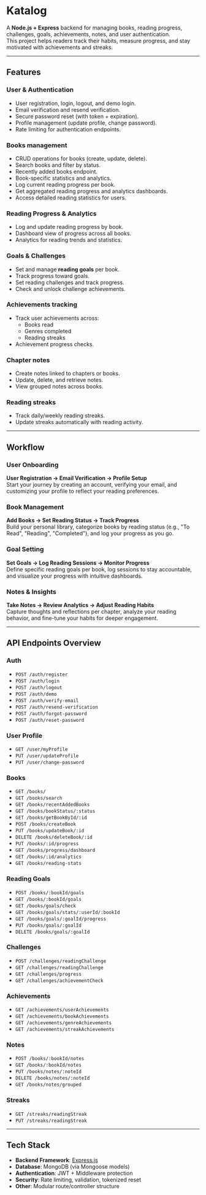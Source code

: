 # Katalog

A **Node.js + Express** backend for managing books, reading progress, challenges, goals, achievements, notes, and user authentication.  
This project helps readers track their habits, measure progress, and stay motivated with achievements and streaks.

---

## Features

### User & Authentication

- User registration, login, logout, and demo login.
- Email verification and resend verification.
- Secure password reset (with token + expiration).
- Profile management (update profile, change password).
- Rate limiting for authentication endpoints.

### Books management

- CRUD operations for books (create, update, delete).
- Search books and filter by status.
- Recently added books endpoint.
- Book-specific statistics and analytics.
- Log current reading progress per book.
- Get aggregated reading progress and analytics dashboards.
- Access detailed reading statistics for users.

### Reading Progress & Analytics

- Log and update reading progress by book.
- Dashboard view of progress across all books.
- Analytics for reading trends and statistics.

### Goals & Challenges

- Set and manage **reading goals** per book.
- Track progress toward goals.
- Set reading challenges and track progress.
- Check and unlock challenge achievements.

### Achievements tracking

- Track user achievements across:
  - Books read
  - Genres completed
  - Reading streaks
- Achievement progress checks.

### Chapter notes

- Create notes linked to chapters or books.
- Update, delete, and retrieve notes.
- View grouped notes across books.

### Reading streaks

- Track daily/weekly reading streaks.
- Update streaks automatically with reading activity.

---

## Workflow

### User Onboarding

**User Registration → Email Verification → Profile Setup**  
Start your journey by creating an account, verifying your email, and customizing your profile to reflect your reading preferences.

### Book Management

**Add Books → Set Reading Status → Track Progress**  
Build your personal library, categorize books by reading status (e.g., "To Read", "Reading", "Completed"), and log your progress as you go.

### Goal Setting

**Set Goals → Log Reading Sessions → Monitor Progress**  
Define specific reading goals per book, log sessions to stay accountable, and visualize your progress with intuitive dashboards.

### Notes & Insights

**Take Notes → Review Analytics → Adjust Reading Habits**  
Capture thoughts and reflections per chapter, analyze your reading behavior, and fine-tune your habits for deeper engagement.

---

## API Endpoints Overview

### Auth

- `POST /auth/register`
- `POST /auth/login`
- `POST /auth/logout`
- `POST /auth/demo`
- `POST /auth/verify-email`
- `POST /auth/resend-verification`
- `POST /auth/forgot-password`
- `POST /auth/reset-password`

### User Profile

- `GET /user/myProfile`
- `PUT /user/updateProfile`
- `PUT /user/change-password`

### Books

- `GET /books/`
- `GET /books/search`
- `GET /books/recentAddedBooks`
- `GET /books/bookStatus/:status`
- `GET /books/getBookById/:id`
- `POST /books/createBook`
- `PUT /books/updateBook/:id`
- `DELETE /books/deleteBook/:id`
- `PUT /books/:id/progress`
- `GET /books/progress/dashboard`
- `GET /books/:id/analytics`
- `GET /books/reading-stats`

### Reading Goals

- `POST /books/:bookId/goals`
- `GET /books/:bookId/goals`
- `GET /books/goals/check`
- `GET /books/goals/stats/:userId/:bookId`
- `GET /books/goals/:goalId/progress`
- `PUT /books/goals/:goalId`
- `DELETE /books/goals/:goalId`

### Challenges

- `POST /challenges/readingChallenge`
- `GET /challenges/readingChallenge`
- `GET /challenges/progress`
- `GET /challenges/achievementCheck`

### Achievements

- `GET /achievements/userAchievements`
- `GET /achievements/bookAchievements`
- `GET /achievements/genreAchievements`
- `GET /achievements/streakAchievements`

### Notes

- `POST /books/:bookId/notes`
- `GET /books/:bookId/notes`
- `PUT /books/notes/:noteId`
- `DELETE /books/notes/:noteId`
- `GET /books/notes/grouped`

### Streaks

- `GET /streaks/readingStreak`
- `PUT /streaks/readingStreak`

---

## Tech Stack

- **Backend Framework**: [Express.js](https://expressjs.com/)
- **Database**: MongoDB (via Mongoose models)
- **Authentication**: JWT + Middleware protection
- **Security**: Rate limiting, validation, tokenized reset
- **Other**: Modular route/controller structure
